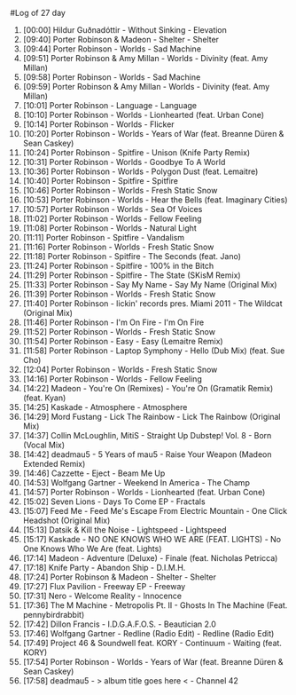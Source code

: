 #Log of 27 day

1. [00:00] Hildur Guðnadóttir - Without Sinking - Elevation
1. [09:40] Porter Robinson & Madeon - Shelter - Shelter
1. [09:44] Porter Robinson - Worlds - Sad Machine
1. [09:51] Porter Robinson & Amy Millan - Worlds - Divinity (feat. Amy Millan)
1. [09:58] Porter Robinson - Worlds - Sad Machine
1. [09:59] Porter Robinson & Amy Millan - Worlds - Divinity (feat. Amy Millan)
1. [10:01] Porter Robinson - Language - Language
1. [10:10] Porter Robinson - Worlds - Lionhearted (feat. Urban Cone)
1. [10:14] Porter Robinson - Worlds - Flicker
1. [10:20] Porter Robinson - Worlds - Years of War (feat. Breanne Düren & Sean Caskey)
1. [10:24] Porter Robinson - Spitfire - Unison (Knife Party Remix)
1. [10:31] Porter Robinson - Worlds - Goodbye To A World
1. [10:36] Porter Robinson - Worlds - Polygon Dust (feat. Lemaitre)
1. [10:40] Porter Robinson - Spitfire - Spitfire
1. [10:46] Porter Robinson - Worlds - Fresh Static Snow
1. [10:53] Porter Robinson - Worlds - Hear the Bells (feat. Imaginary Cities)
1. [10:57] Porter Robinson - Worlds - Sea Of Voices
1. [11:02] Porter Robinson - Worlds - Fellow Feeling
1. [11:08] Porter Robinson - Worlds - Natural Light
1. [11:11] Porter Robinson - Spitfire - Vandalism
1. [11:16] Porter Robinson - Worlds - Fresh Static Snow
1. [11:18] Porter Robinson - Spitfire - The Seconds (feat. Jano)
1. [11:24] Porter Robinson - Spitfire - 100% in the Bitch
1. [11:29] Porter Robinson - Spitfire - The State (SKisM Remix)
1. [11:33] Porter Robinson - Say My Name - Say My Name (Original Mix)
1. [11:39] Porter Robinson - Worlds - Fresh Static Snow
1. [11:40] Porter Robinson - lickin' records pres. Miami 2011 - The Wildcat (Original Mix)
1. [11:46] Porter Robinson - I'm On Fire - I'm On Fire
1. [11:52] Porter Robinson - Worlds - Fresh Static Snow
1. [11:54] Porter Robinson - Easy - Easy (Lemaitre Remix)
1. [11:58] Porter Robinson - Laptop Symphony - Hello (Dub Mix) (feat. Sue Cho)
1. [12:04] Porter Robinson - Worlds - Fresh Static Snow
1. [14:16] Porter Robinson - Worlds - Fellow Feeling
1. [14:22] Madeon - You're On (Remixes) - You're On (Gramatik Remix) (feat. Kyan)
1. [14:25] Kaskade - Atmosphere - Atmosphere
1. [14:29] Mord Fustang - Lick The Rainbow - Lick The Rainbow (Original Mix)
1. [14:37] Collin McLoughlin, MitiS - Straight Up Dubstep! Vol. 8 - Born (Vocal Mix)
1. [14:42] deadmau5 - 5 Years of mau5 - Raise Your Weapon (Madeon Extended Remix)
1. [14:46] Cazzette - Eject - Beam Me Up
1. [14:53] Wolfgang Gartner - Weekend In America - The Champ
1. [14:57] Porter Robinson - Worlds - Lionhearted (feat. Urban Cone)
1. [15:02] Seven Lions - Days To Come EP - Fractals
1. [15:07] Feed Me - Feed Me's Escape From Electric Mountain - One Click Headshot (Original Mix)
1. [15:13] Datsik & Kill the Noise - Lightspeed - Lightspeed
1. [15:17] Kaskade - NO ONE KNOWS WHO WE ARE (FEAT. LIGHTS) - No One Knows Who We Are (feat. Lights)
1. [17:14] Madeon - Adventure (Deluxe) - Finale (feat. Nicholas Petricca)
1. [17:18] Knife Party - Abandon Ship - D.I.M.H.
1. [17:24] Porter Robinson & Madeon - Shelter - Shelter
1. [17:27] Flux Pavilion - Freeway EP - Freeway
1. [17:31] Nero - Welcome Reality - Innocence
1. [17:36] The M Machine - Metropolis Pt. II - Ghosts In The Machine (Feat. pennybirdrabbit)
1. [17:42] Dillon Francis - I.D.G.A.F.O.S. - Beautician 2.0
1. [17:46] Wolfgang Gartner - Redline (Radio Edit) - Redline (Radio Edit)
1. [17:49] Project 46 & Soundwell feat. KORY - Continuum - Waiting (feat. KORY)
1. [17:54] Porter Robinson - Worlds - Years of War (feat. Breanne Düren & Sean Caskey)
1. [17:58] deadmau5 - > album title goes here < - Channel 42
